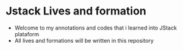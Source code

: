 # Jstack Lives and formation

- Welcome to my annotations and codes that i learned into JStack plataform
- All lives and formations will be written in this repository